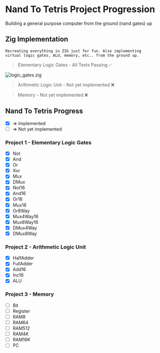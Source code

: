 # Nand To Tetris Project Progression

Building a general purpose computer from the ground (nand gates) up

## Zig Implementation

```
Recreating everything in ZIG just for fun. Also implementing
virtual logic gates, ALU, memory, etc.. from the ground up.
```

> Elementary Logic Gates - All Tests Passing ✅

![logic_gates.zig](https://github.com/user-attachments/assets/5655931c-fb82-4e98-a9d8-a52647b8489f)

> Arithmetic Logic Unit - Not yet implemented ❌

> Memory - Not yet implemented ❌

## Nand To Tetris Progress

- [x] => Implemented
- [ ] => Not yet implemented

### Project 1 - Elementary Logic Gates

- [x] Not
- [x] And
- [x] Or
- [x] Xor
- [x] Mux
- [x] DMux
- [x] Not16
- [x] And16
- [x] Or16
- [x] Mux16
- [x] Or8Way
- [x] Mux4Way16
- [x] Mux8Way16
- [x] DMux4Way
- [x] DMux8Way

### Project 2 - Arithmetic Logic Unit

- [x] HalfAdder
- [x] FullAdder
- [x] Add16
- [x] Inc16
- [x] ALU

### Project 3 - Memory

- [ ] Bit
- [ ] Register
- [ ] RAM8
- [ ] RAM64
- [ ] RAM512
- [ ] RAM4K
- [ ] RAM16K
- [ ] PC
